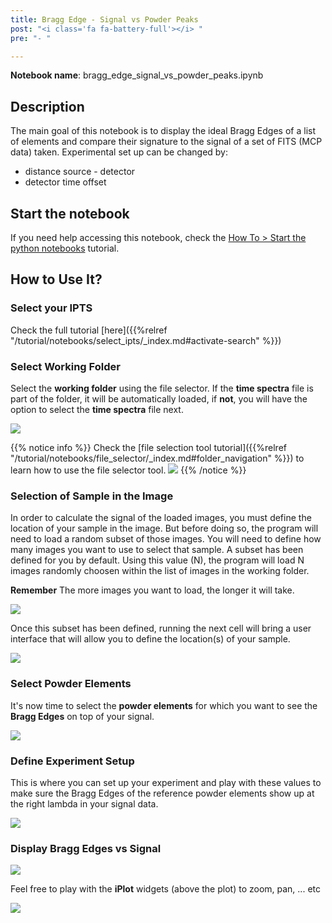 ```yaml
---
title: Bragg Edge - Signal vs Powder Peaks
post: "<i class='fa fa-battery-full'></i> "
pre: "- "

---
```


**Notebook name**: bragg_edge_signal_vs_powder_peaks.ipynb

## Description

The main goal of this notebook is to display the ideal Bragg Edges of a list of elements and compare their signature
to the signal of a set of FITS (MCP data) taken. Experimental set up can be changed by:

- distance source - detector
- detector time offset

## Start the notebook

If you need help accessing this notebook, check the [How To > Start the python
notebooks](/en/tutorial/how_to_start_notebooks) tutorial.

## How to Use It?

### Select your IPTS

Check the full tutorial [here]({{%relref "/tutorial/notebooks/select_ipts/_index.md#activate-search" %}})</i>

### Select Working Folder

Select the **working folder** using the file selector. If the **time spectra** file is part of the folder, it will 
be automatically loaded, if **not**, you will have the option to select the **time spectra** file next. 

<img src='/tutorial/notebooks/bragg_edge_signal_vs_powder_peaks/images/load_data.gif' />

{{% notice info %}}
Check the [file selection tool tutorial]({{%relref "/tutorial/notebooks/file_selector/_index.md#folder_navigation" %}})
to learn how to use the file selector tool.
<img src='/tutorial/how_to_run_notebooks/images/file_folder_browser.png' />
{{% /notice %}}

### Selection of Sample in the Image

In order to calculate the signal of the loaded images, you must define the location of your sample in the image. But
before doing so, the program will need to load a random subset of those images. You will need to define how many images 
you want to use to select that sample. A subset has been defined for you by default. Using this value (N), the program
will load N images randomly choosen within the list of images in the working folder.

**Remember** The more images you want to load, the longer it will take. 

<img src='/tutorial/notebooks/bragg_edge_signal_vs_powder_peaks/images/how_many_images.png' />

Once this subset has been defined, running the next cell will bring a user interface that will allow you
to define the location(s) of your sample. 

<img src='/tutorial/notebooks/bragg_edge_signal_vs_powder_peaks/images/select_sample_roi.gif' />

### Select Powder Elements

It's now time to select the **powder elements** for which you want to see the **Bragg Edges** on top of your
signal.

<img src='/tutorial/notebooks/bragg_edge_signal_vs_powder_peaks/images/si_element.png' />

### Define Experiment Setup

This is where you can set up your experiment and play with these values to make sure the Bragg Edges of the 
reference powder elements show up at the right lambda in your signal data. 

<img src='/tutorial/notebooks/bragg_edge_signal_vs_powder_peaks/images/experimental_setup.png' />

### Display Bragg Edges vs Signal

<img src='/tutorial/notebooks/bragg_edge_signal_vs_powder_peaks/images/bragg_edges_vs_signal.png' />

Feel free to play with the **iPlot** widgets (above the plot) to zoom, pan, ... etc

<img src='/tutorial/notebooks/bragg_edge_signal_vs_powder_peaks/images/iplot_interaction.png' />
